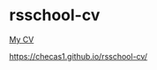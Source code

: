 # rsschool-cv

[My CV](https://checas1.github.io/rsschool-cv/cv)

https://checas1.github.io/rsschool-cv/